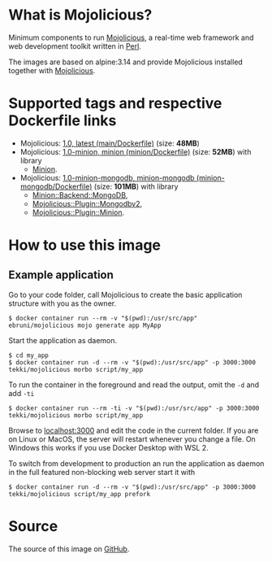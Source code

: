 <!-- this file is generated via docker-builder, do not edit it directly -->

# What is Mojolicious?

Minimum components to run [Mojolicious](https://mojolicious.org), a real-time web framework and web development toolkit written in [Perl](https://www.perl.org).

The images are based on alpine:3.14 and provide Mojolicious installed together with
[Mojolicious](https://metacpan.org/pod/Mojolicious).

# Supported tags and respective Dockerfile links

* Mojolicious: [1.0, latest (main/Dockerfile)](https://github.com/EmilianoBruni/docker-mojolicious/blob/master/main/Dockerfile) (size: **48MB**)
* Mojolicious: [1.0-minion, minion (minion/Dockerfile)](https://github.com/EmilianoBruni/docker-mojolicious/blob/master/minion/Dockerfile) (size: **52MB**)
with library
	* [Minion](https://metacpan.org/pod/Minion).
* Mojolicious: [1.0-minion-mongodb, minion-mongodb (minion-mongodb/Dockerfile)](https://github.com/EmilianoBruni/docker-mojolicious/blob/master/minion-mongodb/Dockerfile) (size: **101MB**)
with library
	* [Minion::Backend::MongoDB](https://metacpan.org/pod/Minion::Backend::MongoDB),
	* [Mojolicious::Plugin::Mongodbv2](https://metacpan.org/pod/Mojolicious::Plugin::Mongodbv2),
	* [Mojolicious::Plugin::Minion](https://metacpan.org/pod/Mojolicious::Plugin::Minion).

# How to use this image

## Example application

Go to your code folder, call Mojolicious to create the basic application
structure with you as the owner.

    $ docker container run --rm -v "$(pwd):/usr/src/app" ebruni/mojolicious mojo generate app MyApp

Start the application as daemon.

    $ cd my_app
    $ docker container run -d --rm -v "$(pwd):/usr/src/app" -p 3000:3000 tekki/mojolicious morbo script/my_app

To run the container in the foreground and read the output, omit the `-d` and add `-ti`

    $ docker container run --rm -ti -v "$(pwd):/usr/src/app" -p 3000:3000 tekki/mojolicious morbo script/my_app

Browse to [localhost:3000](http://localhost:3000) and edit the code in the
current folder. If you are on Linux or MacOS, the server will restart whenever
you change a file. On Windows this works if you use Docker Desktop with WSL 2.

To switch from development to production an run the application as daemon in
the full featured non-blocking web server start it with

    $ docker container run -d --rm -v "$(pwd):/usr/src/app" -p 3000:3000 tekki/mojolicious script/my_app prefork

# Source

The source of this image on [GitHub](https://github.com/EmilianoBruni/docker-mojolicious).
